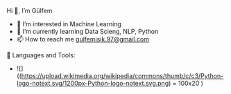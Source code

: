 Hi  👋, I’m Gülfem
  
- 👀 I’m interested in Machine Learning
- 🌱 I’m currently learning Data Scieng, NLP, Python
- 📫 How to reach me gulfemisik.97@gmail.com


🔧 Languages and Tools:
- ![]((https://upload.wikimedia.org/wikipedia/commons/thumb/c/c3/Python-logo-notext.svg/1200px-Python-logo-notext.svg.png) = 100x20 )
